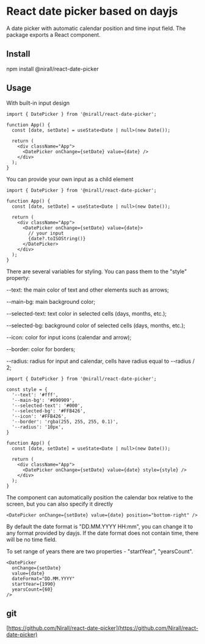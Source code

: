 # React date picker based on dayjs

A date picker with automatic calendar position and time input field. The package exports a React component.

## Install
npm install @nirall/react-date-picker

## Usage
With built-in input design

```
import { DatePicker } from '@nirall/react-date-picker';

function App() {
  const [date, setDate] = useState<Date | null>(new Date());

  return (
    <div className="App">
      <DatePicker onChange={setDate} value={date} />
    </div>
  );
}
```

You can provide your own input as a child element

```
import { DatePicker } from '@nirall/react-date-picker';

function App() {
  const [date, setDate] = useState<Date | null>(new Date());

  return (
    <div className="App">
      <DatePicker onChange={setDate} value={date}>
        // your input
        {date?.toISOString()}
      </DatePicker>
    </div>
  );
}
```

There are several variables for styling. You can pass them to the "style" property:

--text: the main color of text and other elements such as arrows;

--main-bg: main background color;

--selected-text: text color in selected cells (days, months, etc.);

--selected-bg: background color of selected cells (days, months, etc.);

--icon: color for input icons (calendar and arrow);

--border: color for borders;

--radius: radius for input and calendar, cells have radius equal to --radius / 2;

```
import { DatePicker } from '@nirall/react-date-picker';

const style = {
  '--text': '#fff',
  '--main-bg': '#090909',
  '--selected-text': '#000',
  '--selected-bg': '#FFB426',
  '--icon': '#FFB426',
  '--border': 'rgba(255, 255, 255, 0.1)',
  '--radius': '10px',
}

function App() {
  const [date, setDate] = useState<Date | null>(new Date());

  return (
    <div className="App">
      <DatePicker onChange={setDate} value={date} style={style} />
    </div>
  );
}
```

The component can automatically position the calendar box relative to the screen, but you can also specify it directly

```
<DatePicker onChange={setDate} value={date} position="bottom-right" />
```

By default the date format is "DD.MM.YYYY HH:mm", you can change it to any format provided by dayjs. If the date format does not contain time, there will be no time field.

To set range of years there are two properties - "startYear", "yearsCount".

```
<DatePicker
  onChange={setDate}
  value={date}
  dateFormat="DD.MM.YYYY"
  startYear={1990}
  yearsCount={60}
/>
```
## git
[https://github.com/Nirall/react-date-picker](https://github.com/Nirall/react-date-picker)
